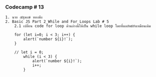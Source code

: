 ### Codecamp # 13
    1. นาย ณัฐพงษ์ ทองพึง
    2. Basic JS Part 2_While and For Loops Lab # 5
        2.1 เปลี่ยน code for loop ด้านล่างนี้ให้เป็น while loop โดยที่ผลลัพธ์ยังเหมือนเดิม

        for (let i=0; i < 3; i++) {
            alert(`number ${i}!`);
        }

        // let i = 0;
            while (i < 3) {
                alert(`number ${i}!`);
                i++;
            }